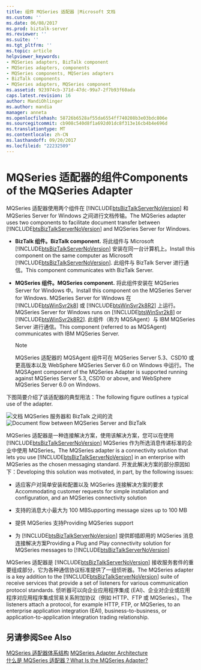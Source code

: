```yaml
---
title: 组件 MQSeries 适配器 |Microsoft 文档
ms.custom: ''
ms.date: 06/08/2017
ms.prod: biztalk-server
ms.reviewer: ''
ms.suite: ''
ms.tgt_pltfrm: ''
ms.topic: article
helpviewer_keywords:
- MQSeries adapters, BizTalk component
- MQSeries adapters, components
- MQSeries components, MQSeries adapters
- BizTalk components
- MQSeries adapters, MQSeries component
ms.assetid: 923974cb-371d-47dc-99a7-2f7b93f60ada
caps.latest.revision: 16
author: MandiOhlinger
ms.author: mandia
manager: anneta
ms.openlocfilehash: 58726b6528af55da6554ff740208b3e03bdc806e
ms.sourcegitcommit: cb908c540d8f1a692d01dc8f313e16cb4b4e696d
ms.translationtype: MT
ms.contentlocale: zh-CN
ms.lasthandoff: 09/20/2017
ms.locfileid: "22232509"
---
```

# <a name="components-of-the-mqseries-adapter"></a><span data-ttu-id="77925-102">MQSeries 适配器的组件</span><span class="sxs-lookup"><span data-stu-id="77925-102">Components of the MQSeries Adapter</span></span>
<span data-ttu-id="77925-103">MQSeries 适配器使用两个组件在 [!INCLUDE[btsBizTalkServerNoVersion](../includes/btsbiztalkservernoversion-md.md)] 和 MQSeries Server for Windows 之间进行文档传输。</span><span class="sxs-lookup"><span data-stu-id="77925-103">The MQSeries adapter uses two components to facilitate document transfer between [!INCLUDE[btsBizTalkServerNoVersion](../includes/btsbiztalkservernoversion-md.md)] and MQSeries Server for Windows.</span></span>  
  
-   <span data-ttu-id="77925-104">**BizTalk 组件。**</span><span class="sxs-lookup"><span data-stu-id="77925-104">**BizTalk component.**</span></span> <span data-ttu-id="77925-105">将此组件与 Microsoft [!INCLUDE[btsBizTalkServerNoVersion](../includes/btsbiztalkservernoversion-md.md)] 安装在同一台计算机上。</span><span class="sxs-lookup"><span data-stu-id="77925-105">Install this component on the same computer as Microsoft [!INCLUDE[btsBizTalkServerNoVersion](../includes/btsbiztalkservernoversion-md.md)].</span></span> <span data-ttu-id="77925-106">此组件与 BizTalk Server 进行通信。</span><span class="sxs-lookup"><span data-stu-id="77925-106">This component communicates with BizTalk Server.</span></span>  
  
-   <span data-ttu-id="77925-107">**MQSeries 组件。**</span><span class="sxs-lookup"><span data-stu-id="77925-107">**MQSeries component.**</span></span> <span data-ttu-id="77925-108">将此组件安装在 MQSeries Server for Windows 中。</span><span class="sxs-lookup"><span data-stu-id="77925-108">Install this component on the MQSeries Server for Windows.</span></span> <span data-ttu-id="77925-109">MQSeries Server for Windows 在 [!INCLUDE[btsWinSvr2k8](../includes/btswinsvr2k8-md.md)] 或 [!INCLUDE[btsWinSvr2k8R2](../includes/btswinsvr2k8r2-md.md)] 上运行。</span><span class="sxs-lookup"><span data-stu-id="77925-109">MQSeries Server for Windows runs on [!INCLUDE[btsWinSvr2k8](../includes/btswinsvr2k8-md.md)] or [!INCLUDE[btsWinSvr2k8R2](../includes/btswinsvr2k8r2-md.md)].</span></span> <span data-ttu-id="77925-110">此组件（称为 MQSAgent）与 IBM MQSeries Server 进行通信。</span><span class="sxs-lookup"><span data-stu-id="77925-110">This component (referred to as MQSAgent) communicates with IBM MQSeries Server.</span></span>  
  
    > [!NOTE]
    >  <span data-ttu-id="77925-111">MQSeries 适配器的 MQSAgent 组件可在 MQSeries Server 5.3、CSD10 或更高版本以及 WebSphere MQSeries Server 6.0 on Windows 中运行。</span><span class="sxs-lookup"><span data-stu-id="77925-111">The MQSAgent component of the MQSeries Adapter is supported running against MQSeries Server 5.3, CSD10 or above, and WebSphere MQSeries Server 6.0 on Windows.</span></span>  
  
 <span data-ttu-id="77925-112">下图简要介绍了该适配器的典型用法：</span><span class="sxs-lookup"><span data-stu-id="77925-112">The following figure outlines a typical use of the adapter.</span></span>  
  
 <span data-ttu-id="77925-113">![文档 MQSeries 服务器和 BizTalk 之间的流](../core/media/bts-dev-mqadapterflow.gif "BTS_Dev_MQAdapterFlow")</span><span class="sxs-lookup"><span data-stu-id="77925-113">![Document flow between MQSeries Server and BizTalk](../core/media/bts-dev-mqadapterflow.gif "BTS_Dev_MQAdapterFlow")</span></span>  
  
 <span data-ttu-id="77925-114">MQSeries 适配器是一种连接解决方案，使用该解决方案，您可以在使用 [!INCLUDE[btsBizTalkServerNoVersion](../includes/btsbiztalkservernoversion-md.md)] MQSeries 作为所选消息传递标准的企业中使用 MQSeries。</span><span class="sxs-lookup"><span data-stu-id="77925-114">The MQSeries adapter is a connectivity solution that lets you use [!INCLUDE[btsBizTalkServerNoVersion](../includes/btsbiztalkservernoversion-md.md)] in an enterprise with MQSeries as the chosen messaging standard.</span></span> <span data-ttu-id="77925-115">开发此解决方案的部分原因如下：</span><span class="sxs-lookup"><span data-stu-id="77925-115">Developing this solution was motivated, in part, by the following issues:</span></span>  
  
-   <span data-ttu-id="77925-116">适应客户对简单安装和配置以及 MQSeries 连接解决方案的要求</span><span class="sxs-lookup"><span data-stu-id="77925-116">Accommodating customer requests for simple installation and configuration, and an MQSeries connectivity solution</span></span>  
  
-   <span data-ttu-id="77925-117">支持的消息大小最大为 100 MB</span><span class="sxs-lookup"><span data-stu-id="77925-117">Supporting message sizes up to 100 MB</span></span>  
  
-   <span data-ttu-id="77925-118">提供 MQSeries 支持</span><span class="sxs-lookup"><span data-stu-id="77925-118">Providing MQSeries support</span></span>  
  
-   <span data-ttu-id="77925-119">为 [!INCLUDE[btsBizTalkServerNoVersion](../includes/btsbiztalkservernoversion-md.md)] 提供即插即用的 MQSeries 消息连接解决方案</span><span class="sxs-lookup"><span data-stu-id="77925-119">Providing a Plug and Play connectivity solution for MQSeries messages to [!INCLUDE[btsBizTalkServerNoVersion](../includes/btsbiztalkservernoversion-md.md)]</span></span>  
  
 <span data-ttu-id="77925-120">MQSeries 适配器是 [!INCLUDE[btsBizTalkServerNoVersion](../includes/btsbiztalkservernoversion-md.md)] 接收服务套件的重要组成部分，它为各种通信协议标准提供了一组侦听器。</span><span class="sxs-lookup"><span data-stu-id="77925-120">The MQSeries adapter is a key addition to the [!INCLUDE[btsBizTalkServerNoVersion](../includes/btsbiztalkservernoversion-md.md)] suite of receive services that provide a set of listeners for various communication protocol standards.</span></span> <span data-ttu-id="77925-121">侦听器可以向企业应用程序集成 (EAI)、企业对企业或应用程序对应用程序集成贸易关系附加协议（例如 HTTP、FTP 或 MQSeries）。</span><span class="sxs-lookup"><span data-stu-id="77925-121">The listeners attach a protocol, for example HTTP, FTP, or MQSeries, to an enterprise application integration (EAI), business-to-business, or application-to-application integration trading relationship.</span></span>  
  
## <a name="see-also"></a><span data-ttu-id="77925-122">另请参阅</span><span class="sxs-lookup"><span data-stu-id="77925-122">See Also</span></span>  
 <span data-ttu-id="77925-123">[MQSeries 适配器体系结构](../core/mqseries-adapter-architecture.md) </span><span class="sxs-lookup"><span data-stu-id="77925-123">[MQSeries Adapter Architecture](../core/mqseries-adapter-architecture.md) </span></span>  
 [<span data-ttu-id="77925-124">什么是 MQSeries 适配器？</span><span class="sxs-lookup"><span data-stu-id="77925-124">What Is the MQSeries Adapter?</span></span>](../core/what-is-the-mqseries-adapter.md)